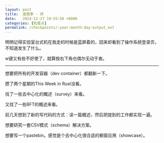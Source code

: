 ```yaml
---
layout: post
title:  度假季 - 终
date:   2024-12-27 19:55:56 +0800
categories: [检查点]
permalink: /checkpoints/:year:month:day:output_ext
---
```


明明记得实验室台式机在我走的时候是蓝屏着的，回来却看到了操作系统登录页，不知道发生了什么。

w键又有些不好使了，就算按右下角也偶尔无动于衷。

----

想要把所有的开发容器（dev container）都翻新一下。

攒了两个星期的This Week in Rust没看。

找了一些去中心化的概述（survey）来看。

又找了一些BFT的概述来看。

前几天想到了新的写代码的方式：读一篇概述，然后把提到的工作都实现一遍。

想要研究一套CSV模式（schema）解决方案。

想要写一个pastebin。感觉是个去中心化很合适的橱窗应用（showcase）。
